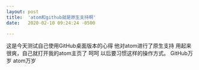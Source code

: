 ```yaml
---
layout: post
title:  'atom和github就是原生支持啊'
date:   2020-02-10 09:24:24 -0500

---
```


这是今天测试自己使用GitHub桌面版本的心得
他对atom进行了原生支持
用起来很爽，自己就打开我的atom主页了
呵呵
以后要习惯这样的操作方式。
GitHub万岁
atom万岁

